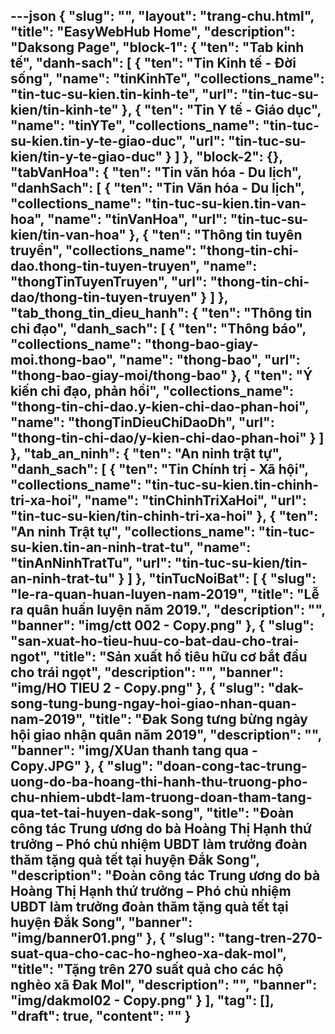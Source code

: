 ---json
{
    "slug": "",
    "layout": "trang-chu.html",
    "title": "EasyWebHub Home",
    "description": "Daksong Page",
    "block-1": {
        "ten": "Tab kinh tế",
        "danh-sach": [
            {
                "ten": "Tin Kinh tế - Đời sống",
                "name": "tinKinhTe",
                "collections_name": "tin-tuc-su-kien.tin-kinh-te",
                "url": "tin-tuc-su-kien/tin-kinh-te"
            },
            {
                "ten": "Tin Y tế - Giáo dục",
                "name": "tinYTe",
                "collections_name": "tin-tuc-su-kien.tin-y-te-giao-duc",
                "url": "tin-tuc-su-kien/tin-y-te-giao-duc"
            }
        ]
    },
    "block-2": {},
    "tabVanHoa": {
        "ten": "Tin văn hóa - Du lịch",
        "danhSach": [
            {
                "ten": "Tin Văn hóa - Du lịch",
                "collections_name": "tin-tuc-su-kien.tin-van-hoa",
                "name": "tinVanHoa",
                "url": "tin-tuc-su-kien/tin-van-hoa"
            },
            {
                "ten": "Thông tin tuyên truyền",
                "collections_name": "thong-tin-chi-dao.thong-tin-tuyen-truyen",
                "name": "thongTinTuyenTruyen",
                "url": "thong-tin-chi-dao/thong-tin-tuyen-truyen"
            }
        ]
    },
    "tab_thong_tin_dieu_hanh": {
        "ten": "Thông tin chỉ đạo",
        "danh_sach": [
            {
                "ten": "Thông báo",
                "collections_name": "thong-bao-giay-moi.thong-bao",
                "name": "thong-bao",
                "url": "thong-bao-giay-moi/thong-bao"
            },
            {
                "ten": "Ý kiến chỉ đạo, phản hồi",
                "collections_name": "thong-tin-chi-dao.y-kien-chi-dao-phan-hoi",
                "name": "thongTinDieuChiDaoDh",
                "url": "thong-tin-chi-dao/y-kien-chi-dao-phan-hoi"
            }
        ]
    },
    "tab_an_ninh": {
        "ten": "An ninh trật tự",
        "danh_sach": [
            {
                "ten": "Tin Chính trị - Xã hội",
                "collections_name": "tin-tuc-su-kien.tin-chinh-tri-xa-hoi",
                "name": "tinChinhTriXaHoi",
                "url": "tin-tuc-su-kien/tin-chinh-tri-xa-hoi"
            },
            {
                "ten": "An ninh Trật tự",
                "collections_name": "tin-tuc-su-kien.tin-an-ninh-trat-tu",
                "name": "tinAnNinhTratTu",
                "url": "tin-tuc-su-kien/tin-an-ninh-trat-tu"
            }
        ]
    },
    "tinTucNoiBat": [
        {
            "slug": "le-ra-quan-huan-luyen-nam-2019",
            "title": "Lễ ra quân huấn luyện năm 2019.",
            "description": "",
            "banner": "img/ctt 002 - Copy.png"
        },
        {
            "slug": "san-xuat-ho-tieu-huu-co-bat-dau-cho-trai-ngot",
            "title": "Sản xuất hồ tiêu hữu cơ bắt đầu cho trái ngọt",
            "description": "",
            "banner": "img/HO TIEU 2 - Copy.png"
        },
        {
            "slug": "dak-song-tung-bung-ngay-hoi-giao-nhan-quan-nam-2019",
            "title": "Đak Song tưng bừng ngày hội giao nhận quân năm 2019",
            "description": "",
            "banner": "img/XUan thanh tang qua - Copy.JPG"
        },
        {
            "slug": "doan-cong-tac-trung-uong-do-ba-hoang-thi-hanh-thu-truong-pho-chu-nhiem-ubdt-lam-truong-doan-tham-tang-qua-tet-tai-huyen-dak-song",
            "title": "Đoàn công tác Trung ương do bà Hoàng Thị Hạnh thứ trưởng – Phó chủ nhiệm UBDT làm trưởng đoàn thăm tặng quà tết tại huyện Đắk Song",
            "description": "Đoàn công tác Trung ương do bà Hoàng Thị Hạnh thứ trưởng – Phó chủ nhiệm UBDT làm trưởng đoàn thăm tặng quà tết tại huyện Đắk Song",
            "banner": "img/banner01.png"
        },
        {
            "slug": "tang-tren-270-suat-qua-cho-cac-ho-ngheo-xa-dak-mol",
            "title": "Tặng trên 270 suất quả cho các hộ nghèo xã Đak Mol",
            "description": "",
            "banner": "img/dakmol02 - Copy.png"
        }
    ],
    "tag": [],
    "draft": true,
    "__content__": ""
}
---
